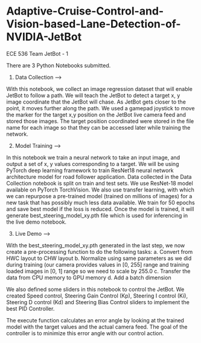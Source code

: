 # Adaptive-Cruise-Control-and-Vision-based-Lane-Detection-of-NVIDIA-JetBot

ECE 536 Team JetBot - 1

There are 3 Python Notebooks submitted.


1. Data Collection -->

With this notebook, we collect an image regression dataset that will enable JetBot to follow a path.
We will teach the JetBot to detect a target x, y image coordinate that the JetBot will chase. As JetBot gets closer to the point, it moves further along the path. We used a gamepad joystick to move the marker 
for the target x,y position on the JetBot live camera feed and stored those images. The target position
coordinated were stored in the file name for each image so that they can be accessed later while training 
the network.


2. Model Training -->

In this notebook we  train a neural network to take an input image, and output a set of x, y values corresponding to a target.
We will be using PyTorch deep learning framework to train ResNet18 neural network architecture model for road follower application.
Data collected in the Data Collection notebook is split on train and test sets.
We use ResNet-18 model available on PyTorch TorchVision.
We also use transfer learning, with which we can repurpose a pre-trained model (trained on millions of images) for a new task that has possibly much less data available.
We train for 50 epochs and save best model if the loss is reduced.
Once the model is trained, it will generate best_steering_model_xy.pth file which  is used for inferencing in the live demo notebook.


3. Live Demo -->

With the best_steering_model_xy.pth generated in the last step, we now create a pre-processing function to do the following tasks:
a. Convert from HWC layout to CHW layout
b. Normalize using same parameters as we did during training (our camera provides values in [0, 255] range and training loaded images in [0, 1] range so we need to scale by 255.0
c. Transfer the data from CPU memory to GPU memory
d. Add a batch dimension

We also defined some sliders in this notebook to control the JetBot. We created Speed control, Steering Gain Control (Kp), Steering I control (Ki), Steering D control (Kd) and Steering Bias Control sliders to implement the best PID Controller.

The execute function calculates an error angle by looking at the trained model with the target values and the actual camera feed. The goal of the controller is to minimize this error angle with our control action.
